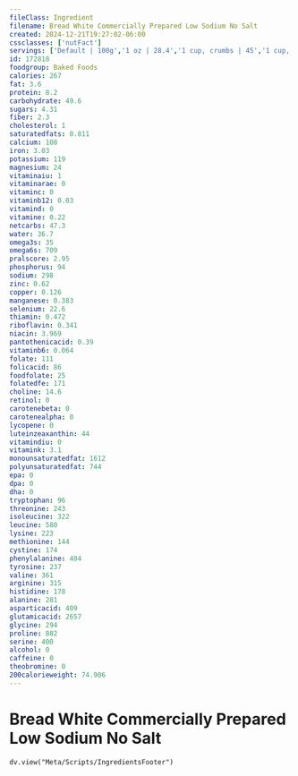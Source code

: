 ```yaml
---
fileClass: Ingredient
filename: Bread White Commercially Prepared Low Sodium No Salt
created: 2024-12-21T19:27:02-06:00
cssclasses: ['nutFact']
servings: ['Default | 100g','1 oz | 28.4','1 cup, crumbs | 45','1 cup, cubes | 35','1 slice, large | 30','1 slice | 25','1 slice, thin | 20']
id: 172818
foodgroup: Baked Foods
calories: 267
fat: 3.6
protein: 8.2
carbohydrate: 49.6
sugars: 4.31
fiber: 2.3
cholesterol: 1
saturatedfats: 0.811
calcium: 108
iron: 3.03
potassium: 119
magnesium: 24
vitaminaiu: 1
vitaminarae: 0
vitaminc: 0
vitaminb12: 0.03
vitamind: 0
vitamine: 0.22
netcarbs: 47.3
water: 36.7
omega3s: 35
omega6s: 709
pralscore: 2.95
phosphorus: 94
sodium: 298
zinc: 0.62
copper: 0.126
manganese: 0.383
selenium: 22.6
thiamin: 0.472
riboflavin: 0.341
niacin: 3.969
pantothenicacid: 0.39
vitaminb6: 0.064
folate: 111
folicacid: 86
foodfolate: 25
folatedfe: 171
choline: 14.6
retinol: 0
carotenebeta: 0
carotenealpha: 0
lycopene: 0
luteinzeaxanthin: 44
vitamindiu: 0
vitamink: 3.1
monounsaturatedfat: 1612
polyunsaturatedfat: 744
epa: 0
dpa: 0
dha: 0
tryptophan: 96
threonine: 243
isoleucine: 322
leucine: 580
lysine: 223
methionine: 144
cystine: 174
phenylalanine: 404
tyrosine: 237
valine: 361
arginine: 315
histidine: 178
alanine: 281
asparticacid: 409
glutamicacid: 2657
glycine: 294
proline: 882
serine: 400
alcohol: 0
caffeine: 0
theobromine: 0
200calorieweight: 74.906
---
```


# Bread White Commercially Prepared Low Sodium No Salt

```dataviewjs
dv.view("Meta/Scripts/IngredientsFooter")
```